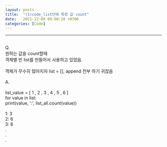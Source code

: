 ```yaml
---
layout: posts
title:  "(1)code_list안에 특정 값 count"
date:   2021-12-09 09:00:20 +0700
categories: [Code]
---
```

<link rel = "stylesheet" href ="/static/css/bootstrap.min.css">

--------------------------
<br/>
Q.<br/>
원하는 값을 count할때 <br/>
객체별 빈 list를 만들어서 사용하고 있었음.<br/>
<br/>
객체가 무수히 많아지자 list = [], append 전부 하기 귀찮음<br/>

<br/>
A.<br/>
<br/>
list_value = [ 1 , 2 , 3 , 4 , 5 , 6 ]<br/>
      for value in list: <br/>
    print(value, ':', list_all.count(value))<br/>


<br/>
1: 3<br/>
2: 6<br/>
3: 8<br/>
.<br/>
.<br/>
.<br/>

